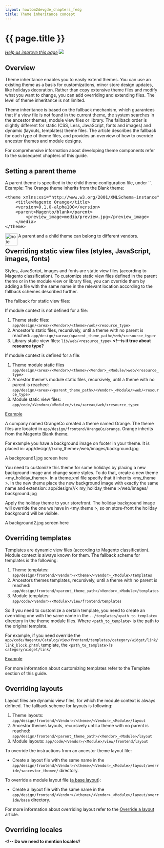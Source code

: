 ```yaml
---
layout: howtom2devgde_chapters_fedg
title: Theme inheritance concept
---
```


<h1 id="theme-inherit">{{ page.title }}</h1>

<p><a href="{{ site.githuburl }}frontend-dev-guide/themes/theme-inherit.md" target="_blank"><em>Help us improve this page</em></a>&nbsp;<img src="{{ site.baseurl }}common/images/newWindow.gif"/></p>

<h2 id="theme-inherit-over">Overview</h2>
Theme inheritance enables you to easily extend themes. You can use an existing theme as a basis for customizations, minor store design updates, like holidays decoration. Rather than copy extensive theme files and modify what you want to change, you can add overriding and extending files. 
The level of theme inheritance is not limited.

Theme inheritance is based on the fallback mechanism, which guarantees that if a view file is not found in the current theme, the system searches in the ancestor themes, module view files or library.
The fallback order is slightly different for static (CSS, Less, JavaScript, fonts and images) and dynamic (layouts, templates) theme files. The article describes the fallback for each type of theme files, and provides an overview of how to override ancestor themes and module designs.

For comprehensive information about developing theme components refer to the 
subsequent chapters of this guide.

<h2>Setting a parent theme</h2>
A parent theme is specified in the child theme configuration file<!--ADDLINK-->, under `<parent></parent>`.
Example:
The Orange theme inherits from the Blank theme:
<pre>
&lt;theme&nbsp;xmlns:xsi=&quot;http://www.w3.org/2001/XMLSchema-instance&quot;&nbsp;xsi:noNamespaceSchemaLocation=&quot;../../../../../lib/internal/Magento/Framework/Config/etc/theme.xsd&quot;&gt;
&nbsp;&nbsp;&nbsp;&nbsp;&lt;title&gt;Magento&nbsp;Orange&lt;/title&gt;
&nbsp;&nbsp;&nbsp;&nbsp;&lt;version&gt;0.1.0-alpha100&lt;/version&gt;
&nbsp;&nbsp;&nbsp;&nbsp;&lt;parent&gt;Magento/blank&lt;/parent&gt;
&nbsp;&nbsp;&nbsp;&nbsp;&nbsp;&nbsp;&nbsp;&nbsp;&lt;preview_image&gt;media/preview.jpg&lt;/preview_image&gt;
&nbsp;&nbsp;&nbsp;&nbsp;&lt;/media&gt;&nbsp;
&lt;/theme&gt;
</pre>

<div class="bs-callout bs-callout-info" id="info">
  <img src="{{ site.baseurl }}common/images/icon_note.png" alt="note" align="left" width="40" />
<span class="glyphicon-class">
  <p>A parent and a child theme can belong to different vendors.</p></span>
</div>


<h2 id="theme-inherit-static">Overriding static view files (styles, JavaScript, images, fonts)</h2>
Styles, JavaScript, images and fonts are static view files (according to Magento classification).<!--ADDLINK-->
To customize static view files defined in the parent theme or in the module view or library files, you can override them by adding a file with the same name in the relevant location according to the fallback schemes described further.

The fallback for static view files:

If module context is not defined for a file:

1. Theme static files: `app/design/<area>/<Vendor>/<theme>/web/<resource_type>`<!-- `app/design/<area>/<Vendor>/<theme>/web` -->
2. Ancestor's static files, recursively, until a theme with no parent is reached:
	 `app/design/<area>/<parent_theme_path>/web/<resource_type>`
	<!-- 2. `app/design/<area>/<Vendor>/<parent_theme>/web` -->
3. Library static view files: `lib/web/<resource_type>` **<!--is it true about resource type?**

If module context is defined for a file:

1. Theme module static files `app/design/<area>/<Vendor>/<theme>/<Vendor>_<Module/>web/<resource_type>`<!--2. `<base_design_dir>/<area>/<theme_path>/<Namespace>_<Module>/web` -->
3. Ancestor theme's module static files, recursively, until a theme with no parent is reached:
	`app/design/<area>/<parent_theme_path>/<Vendor>_<Module/>web/<resource_type>`
	<!--2. `<base_design_dir>/<area>/<parent_theme_path>/<Namespace>_<Module>/web` -->
3. Module static view files: `app/code/<Vendor>/<Module>/view/<area>/web/<resource_type>`
<!-- 4. `<base_code_dir>/<Namespace>/<Module>/view/<area>/web` -->
 


<u>Example</u>

A company named OrangeCo created a theme named Orange. The theme files are located in `app/design/frontend/OrangeCo/orange`.
Orange inherits from the Magento Blank theme. 

For example you have a background image on footer in your theme. It is placed in:
app/design/<area>/<Vendor>/<my_theme>/web/images/background.jpg 

A background1.jpg screen here

You need to customize this theme for some holidays by placing a new background image and change some styles. To do that, create a new theme <my_holiday_theme>. In a theme.xml file specify that it inherits <my_theme >. In the new theme place the new background image with exactly the same name and extension:
app/design/<area>/<Vendor>/< my_holiday_theme >/web/images/ background.jpg 

Apply the holiday theme to your storefront. The holiday background image will override the one we have in <my_theme >, so on store-front the holiday background will be visible.

A background2.jpg screen here


<h2 id="theme-inherit-static">Overriding templates</h2>
Templates are dynamic view files (according to Magento classification<!--ADDLINK-->). Module context is always known for them. The fallback scheme for templates is the following:

1. Theme templates: `app/design/frontend/<Vendor>/<theme>/<Vendor>_<Module>/templates`
2. Ancestors themes templates, recursively, until a theme with no parent is reached: `app/design/frontend/<parent_theme_path>/<Vendor>_<Module>/templates`
3. Module templates: `app/code/<Vendor>/<Module>/view/frontend/templates`


So if you need to customize a certain template, you need to create an overriding one with the same name in the `../templates/<path_to_template>` directory in the theme module files. Where `<path_to_template>` is the path to the original template.

For example, if you need override the `app/code/Magento/Catalog/view/frontend/templates/category/widget/link/link_block.phtml` template, the `<path_to_template>` is `category/widget/link/`
 

<u>Example</u>

For more information about customizing templates refer to the Template section of this guide. <!--ADDLINK-->

 
<h2 id="theme-inherit-layout">Overriding layouts</h2>
Layout files are dynamic view files, for which the module context is always defined.
The fallback scheme for layouts is following:


1. Theme layouts: `app/design/frontend/<Vendor>/<theme>/<Vendor>_<Module>/layout`
2. Ancestor themes layouts, recursively until a theme with no parent is reached: `app/design/frontend/<parent_theme_path>/<Vendor>_<Module>/layout`
3. Module layouts: `app/code/<Vendor>/<Module>/view/frontend/layout`


To override the instructions from an ancestor theme layout file: 

 * Create a layout file with the same name in the `app/design/frontend/<Vendor>/<theme>/<Vendor>_<Module>/layout/override/<ancestor_theme>/` directory.
 
To override a module layout file (<a href="{{ site.gdeurl }}frontend-dev-guide/layouts/layout-override.html">a base layout</a>):

* Create a layout file with the same name in the `app/design/frontend/<Vendor>/<theme>/<Vendor>_<Module>/layout/override/base` directory.

For more information about overriding layout refer to the <a href="{{ site.gdeurl }}frontend-dev-guide/layouts/layout-override.html">Override a layout</a> article.

<h2 id="theme-inherit-locale">Overriding locales</h2>

**<!-- Do we need to mention locales?**

